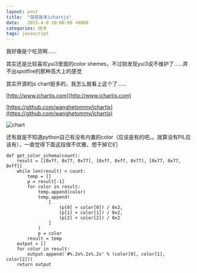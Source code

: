 ```yaml
---
layout: post
title:  "简易账本ichartjs"
date:   2015-4-8 20:00:00 +0800
categories: 技术
tags: javascript
---
```

我好像是个吃货啊……

其实还是比较喜欢yui3里面的color shemes，不过刚发现yui3说不维护了……弄不出spotfire的那种高大上的感觉

其实开源的js chart挺多的，我怎么就看上这个了……

[http://www.ichartjs.com](http://www.ichartjs.com)

[https://github.com/wanghetommy/ichartjs](https://github.com/wanghetommy/ichartjs)
<!--more-->
![chart](http://7u2j48.com1.z0.glb.clouddn.com/account_book_chart.png)

还有就是不知道python自己有没有内置的color（应该是有的吧。。就算没有PIL应该有），一直觉得下面这段很不优雅，想干掉它们

    def get_color_schema(count):
        result = [[0xff, 0x77, 0x77], [0xff, 0xff, 0x77], [0x77, 0x77, 0xff]]
        while len(result) < count:
            temp = []
            p = result[-1]
            for color in result:
                temp.append(color)
                temp.append(
                    [
                        (p[0] + color[0]) / 0x2,
                        (p[1] + color[1]) / 0x2,
                        (p[2] + color[2]) / 0x2
                    ]
                )
                p = color
            result = temp
        output = []
        for color in result:
            output.append('#%.2x%.2x%.2x' % (color[0], color[1], color[2]))
        return output
